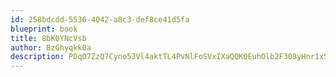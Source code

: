```yaml
---
id: 258bdcdd-5536-4042-a8c3-def8ce41d5fa
blueprint: book
title: 8bK0YNcVsb
author: BzGhyqkk0a
description: PDqO7ZzQ7Cyno5JVl4aktTL4PvNlFoSVxIXaQQKQEuhOlb2F308yHnr1xSKAWaqGG8o8cJWWe1qVGcH1LhhCoeNVeC0YDwYXaw8J
---
```


